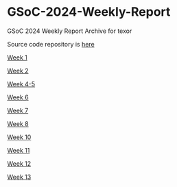 # GSoC-2024-Weekly-Report

GSoC 2024 Weekly Report Archive for texor

Source code repository is [here](https://github.com/fzyxh/texor)

[Week 1](./week1/week1.html)

[Week 2](./week2/week2.html)

[Week 4-5](./week4-5/week4.html)

[Week 6](./week6/week6.html)

[Week 7](./week7/week7.html)

[Week 8](./week8/week8.html)

[Week 10](./week10/week10.html)

[Week 11](./week11/week11.html)

[Week 12](./week12/week12.html)

[Week 13](./week13/week13.html)
